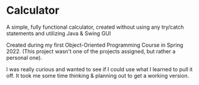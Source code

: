 # Calculator
A simple, fully functional calculator, created without using any try/catch statements and utilizing Java &amp; Swing GUI

Created during my first Object-Oriented Programming Course in Spring 2022. (This project wasn't one of the projects assigned, but rather a personal one). 

I was really curious and wanted to see if I could use what I learned to pull it off. It took me some time thinking & planning out to get a working version. 

